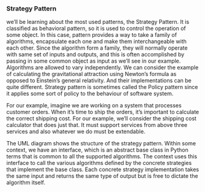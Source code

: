 ### Strategy Pattern
we’ll be learning about the most used patterns, the Strategy Pattern. It is classified as behavioral pattern, so it is used to control the operation of some object. 
In this case, pattern provides a way to take a family of algorithms, encapsulate each one and make them interchangeable with each other. Since the algorithm form a family, they will normally operate with same set of inputs and outputs, and this is often accomplished by passing in some common object as input as we’ll see in our example. Algorithms are allowed to vary independently. 
We can consider the example of calculating the gravitational attraction using Newton’s formula as opposed to Einstein’s general relativity.
And their implementations can be quite different. Strategy pattern is sometimes called the Policy pattern since it applies some sort of policy to the behaviour of software system. 

For our example, imagine we are working on a system that processes customer orders. When it’s time to ship the orders, it’s important to calculate the correct shipping cost. For our example, we’ll consider the shipping cost calculator that does just that. 
It must support services from above three services and also whatever we do must be extendable. 

The UML diagram shows the structure of the strategy pattern. Within some context, we have an interface, which is an abstract base class in Python terms that is common to all the supported algorithms. The context uses this interface to call the various algorithms defined by the concrete strategies that implement the base class. Each concrete strategy implementation takes the same input and returns the same type of output but is free to dictate the algorithm itself. 
